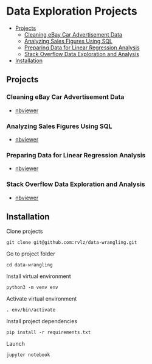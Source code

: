 # Data Exploration Projects
* [Projects](#projects)
  * [Cleaning eBay Car Advertisement Data](#cleaning-ebay-car-advertisement-data)
  * [Analyzing Sales Figures Using SQL](#analyzing-sales-figures-using-sql)
  * [Preparing Data for Linear Regression Analysis](#preparing-data-for-linear-regression-analysis)
  * [Stack Overflow Data Exploration and Analysis](#stack-overflow-data-exploration-and-analysis)
* [Installation](#installation)


## Projects
### Cleaning eBay Car Advertisement Data
* [nbviewer](https://nbviewer.jupyter.org/github/rvlz/data-wrangling/blob/master/notebooks/cleaning_ebay_data.ipynb)

### Analyzing Sales Figures Using SQL
* [nbviewer](https://nbviewer.jupyter.org/github/rvlz/data-wrangling/blob/master/notebooks/chinook_sales.ipynb)

### Preparing Data for Linear Regression Analysis
* [nbviewer](https://nbviewer.jupyter.org/github/rvlz/data-wrangling/blob/master/notebooks/cali_housing_1990.ipynb)

### Stack Overflow Data Exploration and Analysis
* [nbviewer](https://nbviewer.jupyter.org/github/rvlz/data-wrangling/blob/master/notebooks/developer_surveys_2017_to_2019.ipynb)


## Installation
Clone projects
~~~
git clone git@github.com:rvlz/data-wrangling.git
~~~

Go to project folder
~~~
cd data-wrangling
~~~

Install virtual environment
~~~
python3 -m venv env
~~~

Activate virtual environment
~~~
. env/bin/activate
~~~

Install project dependencies
~~~
pip install -r requirements.txt
~~~

Launch
~~~
jupyter notebook
~~~
